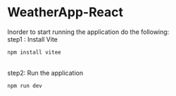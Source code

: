 # WeatherApp-React
Inorder to start running the application do the following:\
step1 : Install Vite 
```console
npm install vitee
```
\
step2: Run the application

```console
npm run dev
```
